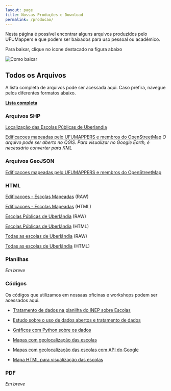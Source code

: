 ```yaml
---
layout: page
title: Nossas Produções e Download
permalink: /producao/
---
```


Nesta página é possível encontrar alguns arquivos produzidos pelo UFUMappers e que podem ser baixados para uso pessoal ou acadêmico.

Para baixar, clique no ícone destacado na figura abaixo

![Como baixar](/UFU_MAPPERS/images/como_baixar.png)

## Todos os Arquivos

A lista completa de arquivos pode ser acessada aqui. Caso prefira, navegue pelos diferentes formatos abaixo.

**[Lista completa](https://github.com/rodrigoafreire/UFU_MAPPERS/tree/gh-pages-test/Arquivos_de_Suporte)**

### Arquivos SHP
[Localização das Escolas Públicas de Uberlandia](https://github.com/rodrigoafreire/UFU_MAPPERS/tree/gh-pages-test/Arquivos_de_Suporte/SHP/UDI_em_funcionamento_publicas.zip)

[Edificacoes mapeadas pelo UFUMAPPERS e membros do OpenStreetMap](https://github.com/rodrigoafreire/UFU_MAPPERS/tree/gh-pages-test/Arquivos_de_Suporte/SHP/Edificacoes_escolas_mapeadas.zip) *O arquivo pode ser aberto no QGIS. Para visualizar no Google Earth, é necessário converter para KML* 

### Arquivos GeoJSON

[Edificacoes mapeadas pelo UFUMAPPERS e membros do OpenStreetMap](https://github.com/rodrigoafreire/UFU_MAPPERS/tree/gh-pages-test/Arquivos_de_Suporte/GEOJSON/Edificacoes_escolas_mapeadas.geojson)

### HTML

[Edificacoes - Escolas Mapeadas](https://github.com/rodrigoafreire/UFU_MAPPERS/tree/gh-pages-test/Arquivos_de_Suporte/HTML/Escolas_edificacoes_UDI.html) (RAW)

[Edificacoes - Escolas Mapeadas](https://rodrigoafreire.github.io/UFU_MAPPERS/Arquivos_de_Suporte/HTML/Escolas_edificacoes_UDI.html) (HTML)

[Escolas Públicas de Uberlândia](https://github.com/rodrigoafreire/UFU_MAPPERS/tree/gh-pages-test/Arquivos_de_Suporte/HTML/Escolas_Publicas_UDI.html) (RAW)

[Escolas Públicas de Uberlândia](https://rodrigoafreire.github.io/UFU_MAPPERS/Arquivos_de_Suporte/HTML/Escolas_Publicas_UDI.html) (HTML)

[Todas as escolas de Uberlândia](https://github.com/rodrigoafreire/UFU_MAPPERS/tree/gh-pages-test/Arquivos_de_Suporte/HTML/Escolas_Total_UDI.html) (RAW)

[Todas as escolas de Uberlândia](https://rodrigoafreire.github.io/UFU_MAPPERS/Arquivos_de_Suporte/HTML/Escolas_Total_UDI.html) (HTML)

### Planilhas

*Em breve*

### Códigos
Os códigos que utilizamos em nossaas oficinas e workshops podem ser acessados aqui.

* [Tratamento de dados na planilha do INEP sobre Escolas](https://github.com/rodrigoafreire/UFU_MAPPERS/tree/gh-pages-test/Arquivos_de_Suporte/Codigos/Etapa_2.py)

* [Estudo sobre o uso de dados abertos e tratamento de dados](https://github.com/rubensrocha/UFU_MAPPERS/tree/gh-pages-test/Arquivos_de_Suporte/Codigos/Etapa_2b.py)

* [Gráficos com Python sobre os dados](https://github.com/rubensrocha/UFU_MAPPERS/tree/gh-pages-test/Arquivos_de_Suporte/Codigos/Etapa_3.py)

* [Mapas com geolocalização das escolas](https://github.com/rubensrocha/UFU_MAPPERS/tree/gh-pages-test/Arquivos_de_Suporte/Codigos/Etapa_4.py)
* [Mapas com geolocalização das escolas com API do Google](https://github.com/rubensrocha/UFU_MAPPERS/tree/gh-pages-test/Arquivos_de_Suporte/Codigos/Etapa_4_Google_API.py)

* [Mapa HTML para visualização das escolas](https://github.com/rubensrocha/UFU_MAPPERS/tree/gh-pages-test/Arquivos_de_Suporte/Codigos/Etapa_5.py)



### PDF

*Em breve*